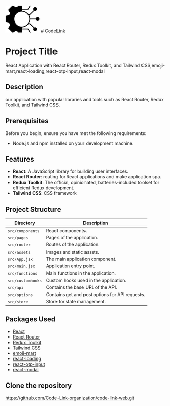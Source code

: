 ![Project Logo](./src/assets/react.svg)  # CodeLink



# Project Title

 React Application with React Router, Redux Toolkit, and Tailwind CSS,emoji-mart,react-loading,react-otp-input,react-modal

## Description

our application with popular libraries and tools such as React Router, Redux Toolkit, and Tailwind CSS.

## Prerequisites

Before you begin, ensure you have met the following requirements:

- Node.js and npm installed on your development machine.

## Features

- **React**: A JavaScript library for building user interfaces.
- **React Router**:  routing for React applications and make application spa.
- **Redux Toolkit**: The official, opinionated, batteries-included toolset for efficient Redux development.
- **Tailwind CSS**: CSS framework 


## Project Structure

| Directory      | Description                                        |
| -------------- | -------------------------------------------------- |
| `src/components`   | React components.                                  |
| `src/pages`    | Pages of the application.                         |
| `src/router`   | Routes of the application.                        |
| `src/assets`   | Images and static assets.                         |
| `src/App.jsx`  | The main application component.                   |
| `src/main.jsx` | Application entry point.                           |
| `src/functions`   | Main functions in the application.              |
| `src/customhooks`   | Custom hooks used in the application.          |
| `src/api`      | Contains the base URL of the API.                |
| `src/options`  | Contains get and post options for API requests.  |
| `src/store`    | Store for state management.                       |

## Packages Used

- [React](https://reactjs.org/)
- [React Router](https://reactrouter.com/)
- [Redux Toolkit](https://redux-toolkit.js.org/)
- [Tailwind CSS](https://tailwindcss.com/)
- [emoji-mart](https://github.com/missive/emoji-mart)
- [react-loading](https://www.npmjs.com/package/react-loading)
- [react-otp-input](https://www.npmjs.com/package/react-otp-input)
- [react-modal](https://github.com/reactjs/react-modal)




## Clone the repository
https://github.com/Code-Link-organization/code-link-web.git


